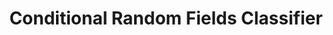 ---
title: "Conditional Random Fields Classifier"

categories: ['']

tags: ['Conditional', 'Random', 'Fields', 'Classifier']

arabic: ['مصنف الحقول الشرطية العشوائية']

publishers: ['المعالجة اﻵلية للنصوص العربية']

types: "word"

slug: ""
---